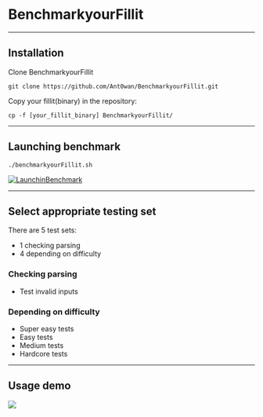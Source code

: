 # BenchmarkyourFillit

---

## Installation

Clone BenchmarkyourFillit

```shell=
git clone https://github.com/Ant0wan/BenchmarkyourFillit.git
```

Copy your fillit(binary) in the repository:

```shell=
cp -f [your_fillit_binary] BenchmarkyourFillit/
```

---

## Launching benchmark

```shell=
./benchmarkyourFillit.sh
```

[![LaunchinBenchmark](https://i.imgur.com/dnhsKW9.png)](i.imgur.com/dnhsKW9.png)

---

## Select appropriate testing set

There are 5 test sets:
- 1 checking parsing
- 4 depending on difficulty

### Checking parsing

- Test invalid inputs

### Depending on difficulty

- Super easy tests
- Easy tests
- Medium tests
- Hardcore tests

---

## Usage demo

<a href="https://asciinema.org/a/a9dNz7LOjWMecmT9RbcFXKvel" target="_blank"><img src="https://asciinema.org/a/a9dNz7LOjWMecmT9RbcFXKvel.svg" /></a>

